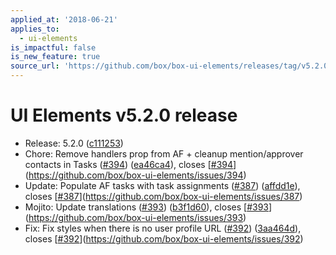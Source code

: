 ```yaml
---
applied_at: '2018-06-21'
applies_to:
  - ui-elements
is_impactful: false
is_new_feature: true
source_url: 'https://github.com/box/box-ui-elements/releases/tag/v5.2.0'
---
```


# UI Elements v5.2.0 release


* Release: 5.2.0 ([c111253](https://github.com/box/box-ui-elements/commit[c111253](https://github.com/box/box-ui-elements/commit/c111253)))
* Chore: Remove handlers prop from AF + cleanup mention/approver contacts in Tasks ([#394](https://github.com/box/box-ui-elements/pull/394)) ([ea46ca4](https://github.com/box/box-ui-elements/commit[ea46ca4](https://github.com/box/box-ui-elements/commit/ea46ca4))), closes [[#394](https://github.com/box/box-ui-elements/pull/394)](https://github.com/box/box-ui-elements/issues/394)
* Update: Populate AF tasks with task assignments ([#387](https://github.com/box/box-ui-elements/pull/387)) ([affdd1e](https://github.com/box/box-ui-elements/commit[affdd1e](https://github.com/box/box-ui-elements/commit/affdd1e))), closes [[#387](https://github.com/box/box-ui-elements/pull/387)](https://github.com/box/box-ui-elements/issues/387)
* Mojito: Update translations ([#393](https://github.com/box/box-ui-elements/pull/393)) ([b3f1d60](https://github.com/box/box-ui-elements/commit[b3f1d60](https://github.com/box/box-ui-elements/commit/b3f1d60))), closes [[#393](https://github.com/box/box-ui-elements/pull/393)](https://github.com/box/box-ui-elements/issues/393)
* Fix: Fix styles when there is no user profile URL ([#392](https://github.com/box/box-ui-elements/pull/392)) ([3aa464d](https://github.com/box/box-ui-elements/commit[3aa464d](https://github.com/box/box-ui-elements/commit/3aa464d))), closes [[#392](https://github.com/box/box-ui-elements/pull/392)](https://github.com/box/box-ui-elements/issues/392)



